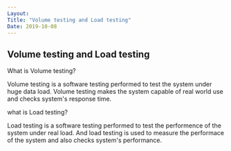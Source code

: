 ```yaml
---
Layout:
Title: "Volume testing and Load testing"
Date: 2019-10-08
---
```


## Volume testing and Load testing

What is Volume testing?

Volume testing is a software testing performed to test the system under huge data load.
Volume testing makes the system capable of real world use and checks system's response time.

what is Load testing?

Load testing is a software testing performed to test the performence of the system under real load.
And load testing is used to measure the performace of the system and also checks system's performance.